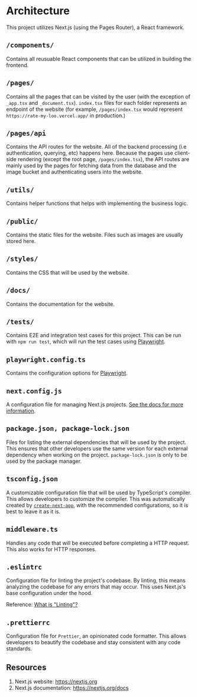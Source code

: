 # Architecture

This project utilizes Next.js (using the Pages Router), a React framework.

## `/components/`

Contains all reusuable React components that can be utilized in building the frontend.

## `/pages/`

Contains all the pages that can be visited by the user (with the exception of `_app.tsx` and `_document.tsx`). `index.tsx` files for each folder represents an endpoint of the website (for example, `/pages/index.tsx` would represent `https://rate-my-loo.vercel.app/` in production.)  

## `/pages/api`

Contains the API routes for the website. All of the backend processing (i.e authentication, querying, etc) happens here. Because the pages use client-side rendering (except the root page, `/pages/index.tsx`), the API routes are mainly used by the pages for fetching data from the database and the image bucket and authenticating users into the website.

## `/utils/`

Contains helper functions that helps with implementing the business logic.

## `/public/`

Contains the static files for the website. Files such as images are usually stored here.

## `/styles/`

Contains the CSS that will be used by the website.

## `/docs/`

Contains the documentation for the website.

## `/tests/`

Contains E2E and integration test cases for this project. This can be run with `npm run test`, which will run the test cases using [Playwright](https://playwright.dev/).

## `playwright.config.ts`

Contains the configuration options for [Playwright](https://playwright.dev/test-configuration).

## `next.config.js`

A configuration file for managing Next.js projects. [See the docs for more information](https://nextjs.org/docs/pages/api-reference/next-config-js).

## `package.json, package-lock.json`

Files for listing the external dependencies that will be used by the project. This ensures that other developers use the same version for each external dependency when working on the project. `package-lock.json` is only to be used by the package manager.

## `tsconfig.json`

A customizable configuration file that will be used by TypeScript's compiler. This allows developers to customize the compiler. This was automatically created by [`create-next-app`](https://nextjs.org/docs/pages/api-reference/create-next-app), with the recommended configurations, so it is best to leave it as it is.

## `middleware.ts`

Handles any code that will be executed before completing a HTTP request. This also works for HTTP responses.

## `.eslintrc`

Configuration file for linting the project's codebase. By linting, this means analyzing the codebase for any errors that may occur. This uses Next.js's base configuration under the hood.

Reference: [What is "Linting"?](https://stackoverflow.com/questions/8503559/what-is-linting)

## `.prettierrc`

Configuration file for `Prettier`, an opinionated code formatter. This allows developers to beautify the codebase and stay consistent with any code standards.

## Resources

1. Next.js website: <https://nextjs.org>
2. Next.js documentation: <https://nextjs.org/docs>
